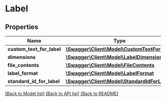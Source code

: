 # Label

## Properties
Name | Type | Description | Notes
------------ | ------------- | ------------- | -------------
**custom_text_for_label** | [**\Swagger\Client\Model\CustomTextForLabel**](CustomTextForLabel.md) |  | [optional] 
**dimensions** | [**\Swagger\Client\Model\LabelDimensions**](LabelDimensions.md) |  | 
**file_contents** | [**\Swagger\Client\Model\FileContents**](FileContents.md) |  | 
**label_format** | [**\Swagger\Client\Model\LabelFormat**](LabelFormat.md) |  | [optional] 
**standard_id_for_label** | [**\Swagger\Client\Model\StandardIdForLabel**](StandardIdForLabel.md) |  | [optional] 

[[Back to Model list]](../README.md#documentation-for-models) [[Back to API list]](../README.md#documentation-for-api-endpoints) [[Back to README]](../README.md)


